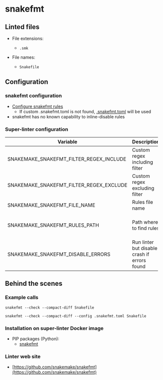 <!-- markdownlint-disable MD033 MD041 -->
<!-- Generated by .automation/build.py, please do not update manually -->
# snakefmt

## Linted files

- File extensions:
  - `.smk`

- File names:
  - `Snakefile`

## Configuration

### snakefmt configuration

- [Configure snakefmt rules](https://github.com/snakemake/snakefmt#configuration)
  - If custom .snakefmt.toml is not found, [.snakefmt.toml](https://github.com/nvuillam/super-linter/tree/POC_RefactorInPython/TEMPLATES/.snakefmt.toml) will be used
- snakefmt has no known capability to inline-disable rules

### Super-linter configuration

| Variable | Description | Default value |
| ----------------- | -------------- | -------------- |
| SNAKEMAKE_SNAKEFMT_FILTER_REGEX_INCLUDE | Custom regex including filter |  |
| SNAKEMAKE_SNAKEFMT_FILTER_REGEX_EXCLUDE | Custom regex excluding filter |  |
| SNAKEMAKE_SNAKEFMT_FILE_NAME | Rules file name | `.snakefmt.toml` |
| SNAKEMAKE_SNAKEFMT_RULES_PATH | Path where to find rules | Workspace folder, then super-linter default rules |
| SNAKEMAKE_SNAKEFMT_DISABLE_ERRORS | Run linter but disable crash if errors found | `false` |

## Behind the scenes

### Example calls

```shell
snakefmt --check --compact-diff Snakefile
```

```shell
snakefmt --check --compact-diff --config .snakefmt.toml Snakefile
```


### Installation on super-linter Docker image

- PIP packages (Python):
  - [snakefmt](https://pypi.org/project/snakefmt)

### Linter web site
- [https://github.com/snakemake/snakefmt](https://github.com/snakemake/snakefmt)


